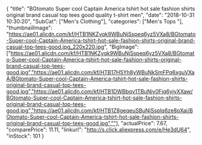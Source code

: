 {
	"title": "BGtomato Super cool Captain America tshirt hot sale fashion shirts original brand casual top tees good quality t-shirt men",
	"date": "2018-10-31 10:30:20",
	"SubCat": ["Men's Clothing"],
	"categories": ["Men's Tops "],
	"thumbnailImage": "https://ae01.alicdn.com/kf/HTB1NKZyqk9WBuNjSspeq6yz5VXa8/BGtomato-Super-cool-Captain-America-tshirt-hot-sale-fashion-shirts-original-brand-casual-top-tees-good.jpg_220x220.jpg",
	"BigImage": ["https://ae01.alicdn.com/kf/HTB1NKZyqk9WBuNjSspeq6yz5VXa8/BGtomato-Super-cool-Captain-America-tshirt-hot-sale-fashion-shirts-original-brand-casual-top-tees-good.jpg","https://ae01.alicdn.com/kf/HTB17H5Yh8yWBuNkSmFPq6xguVXaA/BGtomato-Super-cool-Captain-America-tshirt-hot-sale-fashion-shirts-original-brand-casual-top-tees-good.jpg","https://ae01.alicdn.com/kf/HTB1DWBbqv1TBuNjy0Fjq6yjyXXaw/BGtomato-Super-cool-Captain-America-tshirt-hot-sale-fashion-shirts-original-brand-casual-top-tees-good.jpg","https://ae01.alicdn.com/kf/HTB1Z8geqeuSBuNjSsplq6ze8pXai/BGtomato-Super-cool-Captain-America-tshirt-hot-sale-fashion-shirts-original-brand-casual-top-tees-good.jpg",""],
	"actualPrice": 7.67,
	"comparePrice": 11.11,
	"linkurl": "http://s.click.aliexpress.com/e/He3dU64",
	"inStock": 101
}
